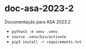 # doc-asa-2023-2

Documentação para ASA 2023.2

- `python3 -m venv .venv`
- `source .venv/bin/activate`
- `pip3 install -r requirements.txt`
